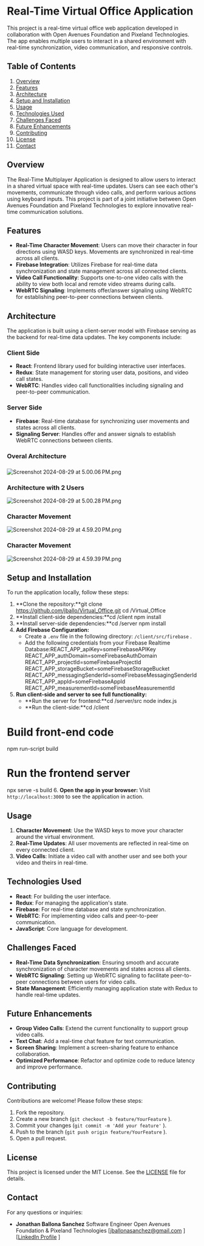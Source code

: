 # Real-Time Virtual Office Application

This project is a real-time virtual office web application developed in collaboration with Open Avenues Foundation and Pixeland Technologies. The app enables multiple users to interact in a shared environment with real-time synchronization, video communication, and responsive controls.

## Table of Contents
1. [﻿Overview](https://#overview) 
2. [﻿Features](https://#features) 
3. [﻿Architecture](https://#architecture) 
4. [﻿Setup and Installation](https://#setup-and-installation) 
5. [﻿Usage](https://#usage) 
6. [﻿Technologies Used](https://#technologies-used) 
7. [﻿Challenges Faced](https://#challenges-faced) 
8. [﻿Future Enhancements](https://#future-enhancements) 
9. [﻿Contributing](https://#contributing) 
10. [﻿License](https://#license) 
11. [﻿Contact](https://#contact) 
## Overview
The Real-Time Multiplayer Application is designed to allow users to interact in a shared virtual space with real-time updates. Users can see each other's movements, communicate through video calls, and perform various actions using keyboard inputs. This project is part of a joint initiative between Open Avenues Foundation and Pixeland Technologies to explore innovative real-time communication solutions.

## Features
- **Real-Time Character Movement**: Users can move their character in four directions using WASD keys. Movements are synchronized in real-time across all clients.
- **Firebase Integration**: Utilizes Firebase for real-time data synchronization and state management across all connected clients.
- **Video Call Functionality**: Supports one-to-one video calls with the ability to view both local and remote video streams during calls.
- **WebRTC Signaling**: Implements offer/answer signaling using WebRTC for establishing peer-to-peer connections between clients.
## Architecture
The application is built using a client-server model with Firebase serving as the backend for real-time data updates. The key components include:

### Client Side
- **React**: Frontend library used for building interactive user interfaces.
- **Redux**: State management for storing user data, positions, and video call states.
- **WebRTC**: Handles video call functionalities including signaling and peer-to-peer communication.
### Server Side
- **Firebase**: Real-time database for synchronizing user movements and states across all clients.
- **Signaling Server**: Handles offer and answer signals to establish WebRTC connections between clients.
### Overal Architecture
### 
![Screenshot 2024-08-29 at 5.00.06 PM.png](https://eraser.imgix.net/workspaces/kkApVpyPTegXTy3FklBz/pq6CBsj5jVTO5seMDPW1K90K7122/lNRjpveEDNwqFGZDh1g52.png?ixlib=js-3.7.0 "Screenshot 2024-08-29 at 5.00.06 PM.png")

### Architecture with 2 Users


![Screenshot 2024-08-29 at 5.00.28 PM.png](https://eraser.imgix.net/workspaces/kkApVpyPTegXTy3FklBz/pq6CBsj5jVTO5seMDPW1K90K7122/GhkXh1ktdv7QSjNRYIFLu.png?ixlib=js-3.7.0 "Screenshot 2024-08-29 at 5.00.28 PM.png")

### Character Movement


![Screenshot 2024-08-29 at 4.59.20 PM.png](https://eraser.imgix.net/workspaces/kkApVpyPTegXTy3FklBz/pq6CBsj5jVTO5seMDPW1K90K7122/MOkIizc7csMPWXzTiOEGY.png?ixlib=js-3.7.0 "Screenshot 2024-08-29 at 4.59.20 PM.png")

### Character Movement


![Screenshot 2024-08-29 at 4.59.39 PM.png](https://eraser.imgix.net/workspaces/kkApVpyPTegXTy3FklBz/pq6CBsj5jVTO5seMDPW1K90K7122/woi8TBADs3PNkPEfEZfYX.png?ixlib=js-3.7.0 "Screenshot 2024-08-29 at 4.59.39 PM.png")

## Setup and Installation
To run the application locally, follow these steps:

1. **Clone the repository:**git clone https://github.com/jballo/Virtual_Office.git
cd /Virtual_Office
2. **Install client-side dependencies:**cd /client
npm install
3. **Install server-side dependencies:**cd /server
npm install
4. **Add Firebase Configuration:**
    - Create a `.env`  file in the following directory: `/client/src/firebase` .
    - Add the following credentials from your Firebase Realtime Database:REACT_APP_apiKey=someFirebaseAPIKey
REACT_APP_authDomain=someFirebaseAuthDomain
REACT_APP_projectId=someFirebaseProjectId
REACT_APP_storageBucket=someFirebaseStorageBucket
REACT_APP_messagingSenderId=someFirebaseMessagingSenderId
REACT_APP_appId=someFirebaseAppId
REACT_APP_measurementId=someFirebaseMeasurementId
5. **Run client-side and server to see full functionality:**
    - **Run the server for frontend:**cd /server/src
node index.js
    - **Run the client-side:**cd /client
# Build front-end code
npm run-script build
# Run the frontend server
npx serve -s build
6. **Open the app in your browser:**
Visit `http://localhost:3000`  to see the application in action.
## Usage
1. **Character Movement**: Use the WASD keys to move your character around the virtual environment.
2. **Real-Time Updates**: All user movements are reflected in real-time on every connected client.
3. **Video Calls**: Initiate a video call with another user and see both your video and theirs in real-time.
## Technologies Used
- **React**: For building the user interface.
- **Redux**: For managing the application's state.
- **Firebase**: For real-time database and state synchronization.
- **WebRTC**: For implementing video calls and peer-to-peer communication.
- **JavaScript**: Core language for development.
## Challenges Faced
- **Real-Time Data Synchronization**: Ensuring smooth and accurate synchronization of character movements and states across all clients.
- **WebRTC Signaling**: Setting up WebRTC signaling to facilitate peer-to-peer connections between users for video calls.
- **State Management**: Efficiently managing application state with Redux to handle real-time updates.
## Future Enhancements
- **Group Video Calls**: Extend the current functionality to support group video calls.
- **Text Chat**: Add a real-time chat feature for text communication.
- **Screen Sharing**: Implement a screen-sharing feature to enhance collaboration.
- **Optimized Performance**: Refactor and optimize code to reduce latency and improve performance.
## Contributing
Contributions are welcome! Please follow these steps:

1. Fork the repository.
2. Create a new branch (`git checkout -b feature/YourFeature` ).
3. Commit your changes (`git commit -m 'Add your feature'` ).
4. Push to the branch (`git push origin feature/YourFeature` ).
5. Open a pull request.
## License
This project is licensed under the MIT License. See the [﻿LICENSE](https://license/) file for details.

## Contact
For any questions or inquiries:

- **Jonathan Ballona Sanchez**
Software Engineer
Open Avenues Foundation & Pixeland Technologies
[[﻿jballonasanchez@gmail.com](mailto:jballonasanchez@gmail.com) ]
[[﻿LinkedIn Profile](https://www.linkedin.com/feed/) ]


